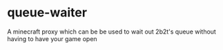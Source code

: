 # queue-waiter
A minecraft proxy which can be be used to wait out 2b2t's queue without having to have your game open
